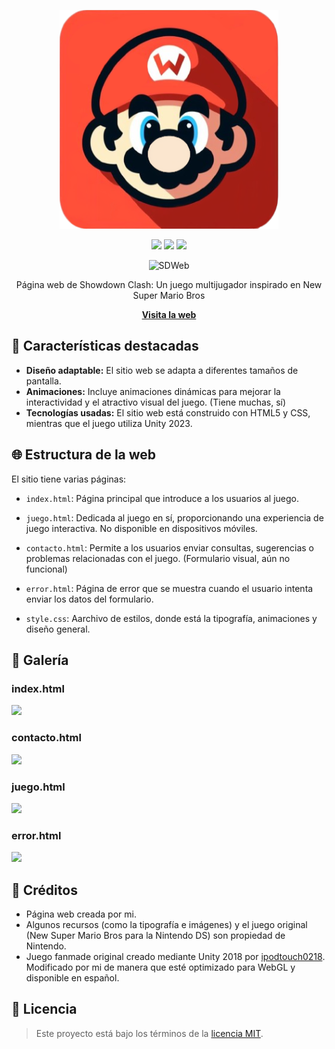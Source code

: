 <div align="center">
  
![Logo](https://github.com/ImPavloh/showdownclash/blob/main/recursos/logo.png)
  
<a href="https://github.com/ImPavloh" target="_blank"><img src="https://img.shields.io/badge/HTML5-E34F26?style=for-the-badge&logo=html5&logoColor=white"></a>
<a href="https://twitter.com/ImPavloh" target="_blank"><img src="https://img.shields.io/badge/Seguir-%231DA1F2.svg?style=for-the-badge&logo=twitter&logoColor=white"></a>
<a href="https://github.com/ImPavloh" target="_blank"><img src="https://img.shields.io/badge/CSS-239120?&style=for-the-badge&logo=css3&logoColor=white"></a>

![SDWeb](https://i.imgur.com/A4zDEJ3.png)

Página web de Showdown Clash: Un juego multijugador inspirado en New Super Mario Bros

**[Visita la web](https://showdownclash.vercel.app/)**

</div>


## 📜 Características destacadas
- **Diseño adaptable:** El sitio web se adapta a diferentes tamaños de pantalla.
- **Animaciones:** Incluye animaciones dinámicas para mejorar la interactividad y el atractivo visual del juego. (Tiene muchas, sí)
- **Tecnologías usadas:** El sitio web está construido con HTML5 y CSS, mientras que el juego utiliza Unity 2023.

## 🌐 Estructura de la web
El sitio tiene varias páginas:
- `index.html`: Página principal que introduce a los usuarios al juego.
- `juego.html`: Dedicada al juego en sí, proporcionando una experiencia de juego interactiva. No disponible en dispositivos móviles.
- `contacto.html`: Permite a los usuarios enviar consultas, sugerencias o problemas relacionadas con el juego. (Formulario visual, aún no funcional)
- `error.html`: Página de error que se muestra cuando el usuario intenta enviar los datos del formulario.

- `style.css`: Aarchivo de estilos, donde está la tipografía, animaciones y diseño general.

## 🌟 Galería
### index.html
<a href="https://github.com/ImPavloh/showdownclash/blob/main/index.html" target="_blank"><img src="https://i.imgur.com/fhBJdTx.png"></a>

### contacto.html
<a href="https://github.com/ImPavloh/showdownclash/blob/main/html/contacto.html" target="_blank"><img src="https://i.imgur.com/xikn4Uw.png"></a>

### juego.html
<a href="https://github.com/ImPavloh/showdownclash/blob/main/html/juego.html" target="_blank"><img src="https://i.imgur.com/DWHPglO.png"></a>

### error.html
<a href="https://github.com/ImPavloh/showdownclash/blob/main/html/error.html" target="_blank"><img src="https://i.imgur.com/DbNZj1J.png"></a>

## 📝 Créditos
- Página web creada por mi.
- Algunos recursos (como la tipografía e imágenes) y el juego original (New Super Mario Bros para la Nintendo DS) son propiedad de Nintendo.
- Juego fanmade original creado mediante Unity 2018 por [ipodtouch0218](https://github.com/ipodtouch0218). Modificado por mi de manera que esté optimizado para WebGL y disponible en español.

## 📃 Licencia

> Este proyecto está bajo los términos de la [licencia MIT](https://github.com/ImPavloh/showdownclash/blob/main/LICENSE).